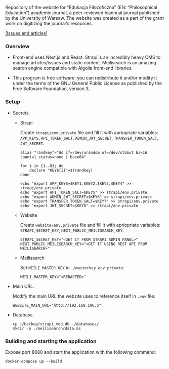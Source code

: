 Repository of the website for “Edukacja Filozoficzna” (EN: “Philosophical
Education”) academic journal, a peer-reviewed biannual journal published by the
University of Warsaw. The website was created as a part of the grant work on
digitizing the journal's resources.

[[Issues and articles]](https://edufil.allvpv.org/archive/latest)


### Overview
- Front-end uses Next.js and React. Strapi is an incredibly heavy CMS to manage
  articles/issues and static content. Meilisearch is an amazing search engine
  compatible with Algolia front-end libraries.

- This program is free software: you can redistribute it and/or modify it under
  the terms of the GNU General Public License as published by the Free Software
  Foundation, version 3.

### Setup
  - Secrets
    * Strapi

      Create `strapi/env.private` file and fill it with apriopriate variables:
      `APP_KEYS`, `API_TOKEN_SALT`, `ADMIN_JWT_SECRET`, `TRANSFER_TOKEN_SALT`,
      `JWT_SECRET`.

      ```
      alias "randkey"="dd if=/dev/urandom of=/dev/stdout bs=16 count=1 status=none | base64"

      for i in {1..8}; do
          declare "KEY${i}"=$(randkey)
      done

      echo "export APP_KEYS=$KEY1,$KEY2,$KEY3,$KEY4" >> strapi/env.private
      echo "export API_TOKEN_SALT=$KEY5" >> strapi/env.private
      echo "export ADMIN_JWT_SECRET=$KEY6" >> strapi/env.private
      echo "export TRANSFER_TOKEN_SALT=$KEY7" >> strapi/env.private
      echo "export JWT_SECRET=$KEY8" >> strapi/env.private
      ```
    * Website

      Create `website/env.private` file and fill it with apriopriate variables:
      `STRAPI_SECRET_KEY`, `NEXT_PUBLIC_MEILISEARCH_KEY`.

      ```
      STRAPI_SECRET_KEY="<GET IT FROM STRAPI ADMIN PANEL>"
      NEXT_PUBLIC_MEILISEARCH_KEY="<GET IT USING REST API FROM MEILISEARCH>"
      ```

    * Meilisearch

      Set `MEILI_MASTER_KEY` in `./masterkey.env.private`:

      ```
      MEILI_MASTER_KEY="<REDACTED>"
      ```

 - Main URL.

   Modify the main URL the website uses to reference itself in `.env` file:

   ```
   WEBSITE_MAIN_URL="http://192.168.106.5"
   ```
    
  - Database.
    ```
    cp ~/backup/strapi_mod.db ./databases/
    mkdir -p ./meilisearch/data.ms
    ```

### Building and starting the application
Expose port 8080 and start the application with the following command:

```
docker-compose up --build
```

